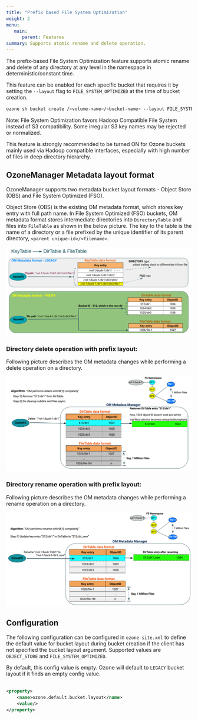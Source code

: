 ```yaml
---
title: "Prefix based File System Optimization"
weight: 2
menu:
   main:
      parent: Features
summary: Supports atomic rename and delete operation.
---
```

<!---
  Licensed to the Apache Software Foundation (ASF) under one or more
  contributor license agreements.  See the NOTICE file distributed with
  this work for additional information regarding copyright ownership.
  The ASF licenses this file to You under the Apache License, Version 2.0
  (the "License"); you may not use this file except in compliance with
  the License.  You may obtain a copy of the License at

      http://www.apache.org/licenses/LICENSE-2.0

  Unless required by applicable law or agreed to in writing, software
  distributed under the License is distributed on an "AS IS" BASIS,
  WITHOUT WARRANTIES OR CONDITIONS OF ANY KIND, either express or implied.
  See the License for the specific language governing permissions and
  limitations under the License.
-->

The prefix-based File System Optimization feature supports atomic rename and delete of any directory at any level in the
namespace in deterministic/constant time.

This feature can be enabled for each specific bucket that requires it by setting the `--layout` flag
to `FILE_SYSTEM_OPTIMIZED` at the time of bucket creation.

```bash
ozone sh bucket create /<volume-name>/<bucket-name> --layout FILE_SYSTEM_OPTIMIZED
```

Note: File System Optimization favors Hadoop Compatible File System instead of S3 compatibility. Some irregular S3 key
names may be rejected or normalized.

This feature is strongly recommended to be turned ON for Ozone buckets mainly used via Hadoop compatible interfaces,
especially with high number of files in deep directory hierarchy.

## OzoneManager Metadata layout format
OzoneManager supports two metadata bucket layout formats - Object Store (OBS) and File System Optimized (FSO).

Object Store (OBS) is the existing OM metadata format, which stores key entry with full path name. In File System
Optimized (FSO) buckets, OM metadata format stores intermediate directories into `DirectoryTable` and files
into `FileTable` as shown in the below picture. The key to the table is the name of a directory or a file prefixed by
the unique identifier of its parent directory, `<parent unique-id>/<filename>`.

![Prefix FSO Format](PrefixFSO-Format.png)


### Directory delete operation with prefix layout: ###
Following picture describes the OM metadata changes while performing a delete
 operation on a directory.

![Prefix FSO Delete](PrefixFSO-Delete.png)

### Directory rename operation with prefix layout: ###
Following picture describes the OM metadata changes while performing a rename
 operation on a directory.

![Prefix FSO Rename](PrefixFSO-Rename.png)

## Configuration

The following configuration can be configured in `ozone-site.xml` to define the default value for bucket layout during bucket creation
if the client has not specified the bucket layout argument.
Supported values are `OBJECT_STORE` and `FILE_SYSTEM_OPTIMIZED`.

By default, this config value is empty. Ozone will default to `LEGACY` bucket layout if it finds an empty config value.

```XML

<property>
    <name>ozone.default.bucket.layout</name>
    <value/>
</property>
```